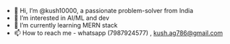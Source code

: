 - 👋 Hi, I’m @kush10000, a passionate problem-solver from India
- 👀 I’m interested in AI/ML and dev
- 🌱 I’m currently learning MERN stack
- 📫 How to reach me - whatsapp (7987924577) , kush.ag786@gmail.com

<!---
kush10000/kush10000 is a ✨ special ✨ repository because its `README.md` (this file) appears on your GitHub profile.
You can click the Preview link to take a look at your changes.
--->
